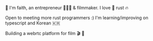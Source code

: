 🌊 I'm faith, an entrepreneur 👷🏼‍♀️ & filmmaker. I love 🦀 rust 🔥 

Open to meeting more rust programmers :) I'm learning/improving on typescript and Korean 🇰🇷

Building a webrtc platform for film 🎬 💌
